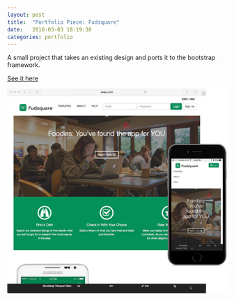 ```yaml
---
layout: post
title:  "Portfolio Piece: Fudsquare"
date:   2016-03-03 18:19:38
categories: portfolio
---
```

A small project that takes an existing design and ports it to the bootstrap framework.

<a href="http://akajut.com/Fudsquare-Migration/">See it here</a>

<a href="http://akajut.com/Fudsquare-Migration/">
  <img src="/images/FudsquareLarge.jpg"/>
</a>
